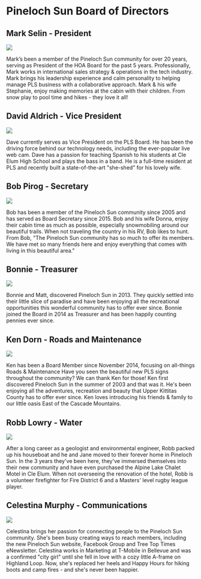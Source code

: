 # Pineloch Sun Board of Directors
## Mark Selin - President
![](https://static.wixstatic.com/media/12af28_fadde1339e9140fe8709c1699b242e23~mv2.png/v1/fill/w_219,h_211,al_c,q_85,usm_0.66_1.00_0.01/Mark.webp)

Mark’s been a member of the Pineloch Sun community for over 20 years, serving as President of the HOA Board for the past 5 years. Professionally, Mark works in international sales strategy & operations in the tech industry. Mark brings his leadership experience and calm personality to helping manage PLS business with a collaborative approach. Mark & his wife Stephanie, enjoy making memories at the cabin with their children. From snow play to pool time and hikes - they love it all!

## David Aldrich - Vice President
![](https://static.wixstatic.com/media/12af28_4f1dee754d9a4aea98b8fbbfbab7621f~mv2.png/v1/fill/w_219,h_211,al_c,q_85,usm_0.66_1.00_0.01/Dave.webp)

Dave currently serves as Vice President on the PLS Board. He has been the driving force behind our technology needs, including the ever-popular live web cam. Dave has a passion for teaching Spanish to his students at Cle Elum High School and plays the bass in a band. He is a full-time resident at PLS and recently built a state-of-the-art "she-shed" for his lovely wife.

## Bob Pirog - Secretary
![](https://static.wixstatic.com/media/12af28_0818f89969e84d3da90380c714ba0ce3~mv2.jpg/v1/crop/x_10,y_10,w_207,h_199/fill/w_219,h_211,al_c,lg_1,q_80/Bob%20Fun%20Shot.webp)

Bob has been a member of the Pineloch Sun community since 2005 and has served as Board Secretary since 2015. Bob and his wife Donna, enjoy their cabin time as much as possible, especially snowmobiling around our beautiful trails. When not traveling the country in his RV, Bob likes to hunt. From Bob, "The Pineloch Sun community has so much to offer its members. We have met so many friends here and enjoy everything that comes with living in this beautiful area."

## Bonnie - Treasurer
![](https://static.wixstatic.com/media/12af28_8baebd320b1f4185b51b8a84c6180320~mv2.png/v1/crop/x_0,y_0,w_241,h_232/fill/w_219,h_211,al_c,q_85,usm_0.66_1.00_0.01/Bonnie%20(2).webp)

Bonnie and Matt, discovered Pineloch Sun in 2013. They quickly settled into their little slice of paradise and have been enjoying all the recreational opportunities this wonderful community has to offer ever since. Bonnie joined the Board in 2014 as Treasurer and has been happily counting pennies ever since.  

## Ken Dorn - Roads and Maintenance 
![](https://static.wixstatic.com/media/12af28_127fd80674c54c9fab182a63c45d60a5~mv2.png/v1/crop/x_0,y_3,w_195,h_187/fill/w_219,h_211,al_c,lg_1,q_85/Ken.webp)

Ken has been a Board Member since November 2014, focusing on all-things Roads & Maintenance  Have you seen the beautiful new PLS signs throughout the community? We can thank Ken for those!  Ken first discovered Pineloch Sun in the summer of 2003 and that was it. He's been enjoying all the adventures, recreation and beauty that Upper Kittitas County has to offer ever since. Ken loves introducing his friends & family to our little oasis East of the Cascade Mountains.  

## Robb Lowry - Water
![](https://static.wixstatic.com/media/12af28_30119d1ebf924e3ab72dd84dcd9dc005~mv2_d_3024_4032_s_4_2.jpg/v1/crop/x_0,y_0,w_3024,h_2914/fill/w_219,h_211,al_c,q_80,usm_0.66_1.00_0.01/Robb.webp)

After a long career as a geologist and environmental engineer, Robb packed up his houseboat and he and Jane moved to their forever home in Pineloch Sun. In the 3 years they've been here, they've immersed themselves into their new community and have even purchased the Alpine Lake Chalet Motel in Cle Elum. When not overseeing the renovation of the hotel, Robb is a volunteer firefighter for Fire District 6 and a Masters' level rugby league player. 

## Celestina Murphy - Communications 
![](https://static.wixstatic.com/media/12af28_04b389b8c54f402b83d6a580604147d5~mv2.jpg/v1/fill/w_219,h_211,al_c,q_80,usm_0.66_1.00_0.01/Celesete%20Photo.webp)

Celestina brings her passion for connecting people to the Pineloch Sun community. She's been busy creating ways to reach members, including the new Pineloch Sun website, Facebook Group and Tree Top Times eNewsletter. Celestina works in Marketing at T-Mobile in Bellevue and was a confirmed "city girl" until she fell in love with a cozy little A-frame on Highland Loop. Now, she's replaced her heels and Happy Hours for hiking boots and camp fires -  and she's never been happier. 
